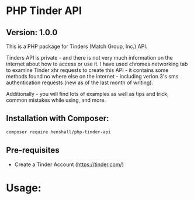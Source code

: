 # PHP Tinder API
## Version: 1.0.0

This is a PHP package for Tinders (Match Group, Inc.) API. 

Tinders API is private - and there is not very much information on the internet about how to access or use it.
I have used chromes networking tab to examine Tinder xhr requests to create this API - it contains some methods found
no where else on the internet - including verion 3's sms authentication requests (new as of the last month of writing).

Additionally - you will find lots of examples as well as tips and trick, common mistakes while using, and more. 

## Installation with Composer:
```bash
composer require henshall/php-tinder-api
```

## Pre-requisites
- Create a Tinder Account (https://tinder.com/)

# Usage:


